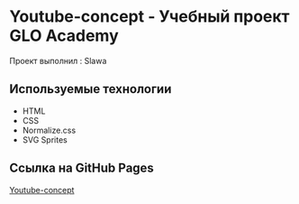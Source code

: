 # Youtube-concept - Учебный проект GLO Academy
Проект выполнил : Slawa

## Используемые технологии
- HTML
- CSS
- Normalize.css
- SVG Sprites

## Ссылка на GitHub Pages
[Youtube-concept](https://slawaslawa.github.io/youtube-concept/)
